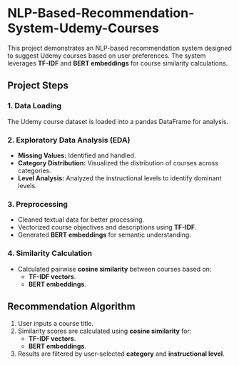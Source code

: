 # NLP-Based-Recommendation-System-Udemy-Courses
This project demonstrates an NLP-based recommendation system designed to suggest Udemy courses based on user preferences. The system leverages **TF-IDF** and **BERT embeddings** for course similarity calculations.

## Project Steps

### 1. Data Loading
The Udemy course dataset is loaded into a pandas DataFrame for analysis.

### 2. Exploratory Data Analysis (EDA)
- **Missing Values:** Identified and handled.
- **Category Distribution:** Visualized the distribution of courses across categories.
- **Level Analysis:** Analyzed the instructional levels to identify dominant levels.

### 3. Preprocessing
- Cleaned textual data for better processing.
- Vectorized course objectives and descriptions using **TF-IDF**.
- Generated **BERT embeddings** for semantic understanding.

### 4. Similarity Calculation
- Calculated pairwise **cosine similarity** between courses based on:
  - **TF-IDF vectors**.
  - **BERT embeddings**.

## Recommendation Algorithm
1. User inputs a course title.
2. Similarity scores are calculated using **cosine similarity** for:
   - **TF-IDF vectors**.
   - **BERT embeddings**.
3. Results are filtered by user-selected **category** and **instructional level**.
